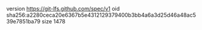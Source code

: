 version https://git-lfs.github.com/spec/v1
oid sha256:a2280ceca20e6367b5e4312129379400b3bb4a6a3d25d46a48ac539e7851ba79
size 1478
